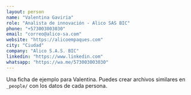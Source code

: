 ```yaml
---
layout: person
name: "Valentina Gaviria"
role: "Analista de innovación - Alico SAS BIC"
phone: "+573003003030"
email: "correo@alico-sa.com"
website: "https://alicoempaques.com"
city: "Ciudad"
company: "Alico S.A.S. BIC"
linkedin: "https://www.linkedin.com"
whatsapp: "https://wa.me/573003003030"
---
```


Una ficha de ejemplo para Valentina. Puedes crear archivos similares en `_people/` con los datos de cada persona.
